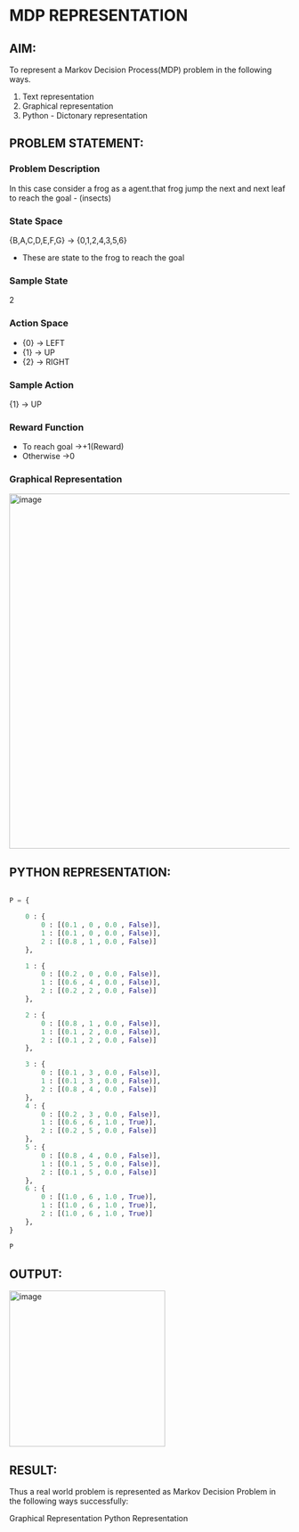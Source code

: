 # MDP REPRESENTATION

## AIM:
To represent a Markov Decision Process(MDP) problem in the following ways.

1) Text representation
2) Graphical representation
3) Python - Dictonary representation

## PROBLEM STATEMENT:

### Problem Description
In this case consider a frog as a agent.that frog jump the next and next leaf to reach the goal - (insects) 

### State Space

{B,A,C,D,E,F,G} -> {0,1,2,4,3,5,6}

* These are state to the frog to reach the goal

### Sample State

2 

### Action Space

* {0} -> LEFT
* {1} -> UP
* {2} -> RIGHT

### Sample Action

{1} -> UP

### Reward Function

* To reach goal ->+1(Reward) 
* Otherwise ->0

### Graphical Representation

<img width="637" alt="image" src="https://github.com/Monisha-11/mdp-representation/assets/93427240/a7595c00-5896-4532-9c60-0ac6713f5c9b">




## PYTHON REPRESENTATION:
```python

P = {

    0 : {
        0 : [(0.1 , 0 , 0.0 , False)],
        1 : [(0.1 , 0 , 0.0 , False)],
        2 : [(0.8 , 1 , 0.0 , False)]
    },

    1 : {
        0 : [(0.2 , 0 , 0.0 , False)],
        1 : [(0.6 , 4 , 0.0 , False)],
        2 : [(0.2 , 2 , 0.0 , False)]
    },

    2 : {
        0 : [(0.8 , 1 , 0.0 , False)],
        1 : [(0.1 , 2 , 0.0 , False)],
        2 : [(0.1 , 2 , 0.0 , False)]
    },

    3 : {
        0 : [(0.1 , 3 , 0.0 , False)],
        1 : [(0.1 , 3 , 0.0 , False)],
        2 : [(0.8 , 4 , 0.0 , False)]
    },
    4 : {
        0 : [(0.2 , 3 , 0.0 , False)],
        1 : [(0.6 , 6 , 1.0 , True)],
        2 : [(0.2 , 5 , 0.0 , False)]
    },
    5 : {
        0 : [(0.8 , 4 , 0.0 , False)],
        1 : [(0.1 , 5 , 0.0 , False)],
        2 : [(0.1 , 5 , 0.0 , False)]
    },
    6 : {
        0 : [(1.0 , 6 , 1.0 , True)],
        1 : [(1.0 , 6 , 1.0 , True)],
        2 : [(1.0 , 6 , 1.0 , True)]
    },
}

P

```
## OUTPUT:

<img width="280" alt="image" src="https://github.com/Monisha-11/mdp-representation/assets/93427240/cfd9c219-cff2-410d-bfd8-61a68537ea47">

## RESULT:
Thus a real world problem is represented as Markov Decision Problem in the following ways successfully:

Graphical Representation
Python Representation

